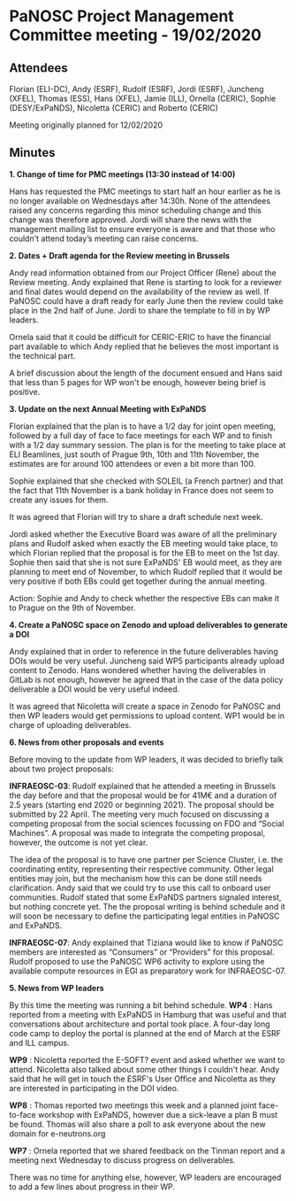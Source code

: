 ﻿PaNOSC Project Management Committee meeting - 19/02/2020
========================================================


Attendees
-------
Florian (ELI-DC), Andy (ESRF), Rudolf (ESRF), Jordi (ESRF), Juncheng (XFEL), Thomas (ESS), Hans (XFEL), Jamie (ILL), Ornella (CERIC), Sophie (DESY/ExPaNDS), Nicoletta (CERIC) and Roberto (CERIC)

Meeting originally planned for 12/02/2020

Minutes
-------	

**1. Change of time for PMC meetings (13:30 instead of 14:00)** 

Hans has requested the PMC meetings to start half an hour earlier as he is no longer available on Wednesdays after 14:30h. None of the attendees raised any concerns regarding this minor scheduling change and this change was therefore approved. Jordi will share the news with the management mailing list to ensure everyone is aware and that those who couldn't attend today’s meeting can raise concerns.


**2. Dates + Draft agenda for the Review meeting in Brussels** 

Andy read information obtained from our Project Officer (Rene) about the Review meeting. Andy explained that Rene is starting to look for a reviewer and final dates would depend on the availability of the review as well. If PaNOSC could have a draft ready for early June then the review could take place in the 2nd half of June. Jordi to share the template to fill in by WP leaders.

Ornela said that it could be difficult for CERIC-ERIC to have the financial part available to which Andy replied that he believes the most important is the technical part.

A brief discussion about the length of the document ensued and Hans said that less than 5 pages for WP won't be enough, however being brief is positive.

**3. Update on the next Annual Meeting with ExPaNDS**

Florian explained that the plan is to have a 1/2 day for joint open meeting, followed by a full day of face to face meetings for each WP and to finish with a 1/2 day summary session. The plan is for the meeting to take place at ELI Beamlines, just south of Prague 9th, 10th and 11th November, the estimates are for around 100 attendees or even a bit more than 100.

Sophie explained that she checked with SOLEIL (a French partner) and that the fact that 11th November is a bank holiday in France does not seem to create any issues for them.

It was agreed that Florian will try to share a draft schedule next week.

Jordi asked whether the Executive Board was aware of all the preliminary plans and Rudolf asked when exactly the EB meeting would take place, to which Florian replied that the proposal is for the EB to meet on the 1st day. Sophie then said that she is not sure ExPaNDS' EB would meet, as they are planning to meet end of November, to which Rudolf replied that it would be very positive if both EBs could get together during the annual meeting.

Action: Sophie and Andy to check whether the respective EBs can make it to Prague on the 9th of November. 

**4. Create a PaNOSC space on Zenodo and upload deliverables to generate a DOI**

Andy explained that in order to reference in the future deliverables having DOIs would be very useful. Juncheng said WP5 participants already upload content to Zenodo. Hans wondered whether having the deliverables in GitLab is not enough, however he agreed that in the case of the data policy deliverable a DOI would be very useful indeed.

It was agreed that Nicoletta will create a space in Zenodo for PaNOSC and then WP leaders would get permissions to upload content. WP1 would be in charge of uploading deliverables.

**6. News from other proposals and events**

Before moving to the update from WP leaders, it was decided to briefly talk about two project proposals:

**INFRAEOSC-03**: Rudolf explained that he attended a meeting in Brussels the day before and that the proposal would be for 41M€ and a duration of 2.5 years (starting end 2020 or beginning 2021). The proposal should be submitted by 22 April. The meeting very much focused on discussing a competing proposal from the social sciences focussing on FDO and “Social Machines”.  A proposal was made to integrate the competing proposal, however, the outcome is not yet clear. 

The idea of the proposal is to have one partner per Science Cluster, i.e. the coordinating entity, representing their respective community.  Other legal entities may join, but the mechanism how this can be done still needs clarification.
Andy said that we could try to use this call to onboard user communities. Rudolf stated that some ExPaNDS partners signaled interest, but nothing concrete yet. The the proposal writing is behind schedule and it will soon be necessary to define the participating legal entities in PaNOSC and ExPaNDS. 

**INFRAEOSC-07**: Andy explained that Tiziana would like to know if PaNOSC members are interested as “Consumers” or “Providers” for this proposal. Rudolf proposed to use the PaNOSC WP6 activity to explore using the available compute resources in EGI as preparatory work for INFRAEOSC-07. 


**5. News from WP leaders**

By this time the meeting was running a bit behind schedule.
**WP4** : Hans reported from a meeting with ExPaNDS in Hamburg that was useful and that conversations about architecture and portal took place. A four-day long code camp to deploy the portal is planned at the end of March at the ESRF and ILL campus.

**WP9** : Nicoletta reported the E-SOFT? event and asked whether we want to attend.
Nicoletta also talked about some other things I couldn't hear.
Andy said that he will get in touch the ESRF's User Office and Nicoletta as they are interested in participating in the DOI video.

**WP8** : Thomas reported two meetings this week and a planned joint face-to-face workshop with ExPaNDS, however due a sick-leave a plan B must be found. 
Thomas will also share a poll to ask everyone about the new domain for e-neutrons.org

**WP7** : Ornela reported that we shared feedback on the Tinman report and a meeting next Wednesday to discuss progress on deliverables.

There was no time for anything else, however, WP leaders are encouraged to add a few lines about progress in their WP.








